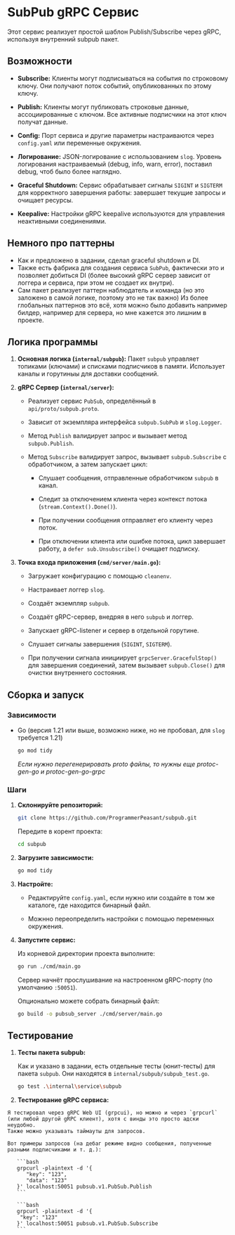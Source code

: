 # SubPub gRPC Сервис

Этот сервис реализует простой шаблон Publish/Subscribe через gRPC, используя внутренний subpub пакет.

## Возможности

*   **Subscribe:** Клиенты могут подписываться на события по строковому ключу. Они получают поток событий, опубликованных по этому ключу.

*   **Publish:** Клиенты могут публиковать строковые данные, ассоциированные с ключом. Все активные подписчики на этот ключ получат данные.

*   **Config:** Порт сервиса и другие параметры настраиваются через `config.yaml` или переменные окружения. 

*   **Логирование:** JSON-логирование с использованием `slog`. Уровень логирования настраиваемый (debug, info, warn, error), поставил debug, чтоб было более наглядно. 

*   **Graceful Shutdown:** Сервис обрабатывает сигналы `SIGINT` и `SIGTERM` для корректного завершения работы: завершает текущие запросы и очищает ресурсы.

*   **Keepalive:** Настройки gRPC keepalive используются для управления неактивными соединениями.

## Немного про паттерны

* Как и предложено в задании, сделал graceful shutdown и DI.
* Также есть фабрика для создания сервиса `SubPub`, фактически это и позволяет добиться DI (более высокий gRPC сервер зависит от логгера и сервиса, при этом не создает их внутри).
* Сам пакет реализует паттерн наблюдатель и команда (но это заложено в самой логике, поэтому это не так важно)
Из более глобальных паттернов это всё, хотя можно было добавить например билдер, например для сервера, но мне кажется это лишним в проекте.

## Логика программы

1.  **Основная логика (`internal/subpub`):** Пакет `subpub` управляет топиками (ключами) и списками подписчиков в памяти. Использует каналы и горутиныы для доставки сообщений.

2.  **gRPC Сервер (`internal/server`):**

    *   Реализует сервис `PubSub`, определённый в `api/proto/subpub.proto`.
    
    *   Зависит от экземпляра интерфейса `subpub.SubPub` и `slog.Logger`.

    *   Метод `Publish` валидирует запрос и вызывает метод `subpub.Publish`.

    *   Метод `Subscribe` валидирует запрос, вызывает `subpub.Subscribe` с обработчиком, а затем запускает цикл:

        *   Слушает сообщения, отправленные обработчиком `subpub` в канал.

        *   Следит за отключением клиента через контекст потока (`stream.Context().Done()`).

        *   При получении сообщения отправляет его клиенту через поток.

        *   При отключении клиента или ошибке потока, цикл завершает работу, а `defer sub.Unsubscribe()` очищает подписку.

3.  **Точка входа приложения (`cmd/server/main.go`):**

    *   Загружает конфигурацию с помощью `cleanenv`.

    *   Настраивает логгер `slog`.

    *   Создаёт экземпляр `subpub`.

    *   Создаёт gRPC-сервер, внедряя в него `subpub` и логгер.

    *   Запускает gRPC-listener и сервер в отдельной горутине.

    *   Слушает сигналы завершения (`SIGINT`, `SIGTERM`).

    *   При получении сигнала инициирует `grpcServer.GracefulStop()` для завершения соединений, затем вызывает `subpub.Close()` для очистки внутреннего состояния.

## Сборка и запуск

### Зависимости

*   Go (версия 1.21 или выше, возможно ниже, но не пробовал, для `slog` требуется 1.21)

    ```bash
    go mod tidy
    ```
    *Если нужно перегенерировать proto файлы, то нужны еще protoc-gen-go и protoc-gen-go-grpc*

### Шаги

1.  **Склонируйте репозиторий:**

    ```bash
    git clone https://github.com/ProgrammerPeasant/subpub.git
    ```
    Передите в корент проекта:

    ```bash
    cd subpub
    ```

3.  **Загрузите зависимости:**

    ```bash
    go mod tidy
    ```

4.  **Настройте:**

    *   Редактируйте `config.yaml`, если нужно или создайте в том же каталоге, где находится бинарный файл.

    *   Можнно переопределить настройки с помощью переменных окружения.

5.  **Запустите сервис:**
    
    Из корневой директории проекта выполните:
    ```bash
    go run ./cmd/main.go
    ```
    Сервер начнёт прослушивание на настроенном gRPC-порту (по умолчанию `:50051`).

    Опционально можете собрать бинарный файл:

    ```bash
    go build -o pubsub_server ./cmd/server/main.go
    ```

## Тестирование

1.  **Тесты пакета subpub:**

    Как и указано в задании, есть отдельные тесты (юнит-тесты) для пакета `subpub`. Они находятся в `internal/subpub/subpub_test.go`.
    ```bash
    go test .\internal\service\subpub
    ```

   2.  **Тестирование gRPC сервиса:**

    Я тестировал через gRPC Web UI (grpcui), но можно и через `grpcurl` (или любой другой gRPC клиент), хотя с винды это просто адски неудобно.
    Также можно указывать таймауты для запросов.

    Вот примеры запросов (на дебаг режиме видно сообщения, полученные разными подписчиками и т. д.):

       ```bash
       grpcurl -plaintext -d '{
          "key": "123",
          "data": "123"
       }' localhost:50051 pubsub.v1.PubSub.Publish
       ```
       
       ```bash
       grpcurl -plaintext -d '{
        "key": "123"
       }' localhost:50051 pubsub.v1.PubSub.Subscribe
       ```
